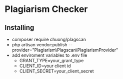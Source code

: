 # Plagiarism Checker

## Installing

- composer require chuong/plagscan
- php artisan vendor:publish --provider="Plagiarism\Plagscan\PlagiarismProvider"
- add enviroment variables to .env file
    - GRANT_TYPE=your_grant_type
    - CLIENT_ID=your client id
    - CLIENT_SECRET=your_client_secret
